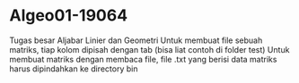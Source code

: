 # Algeo01-19064
Tugas besar Aljabar Linier dan Geometri
Untuk membuat file sebuah matriks, tiap kolom dipisah dengan tab (bisa liat contoh di folder test)
Untuk membuat matriks dengan membaca file, file .txt yang berisi data matriks harus dipindahkan ke directory bin
